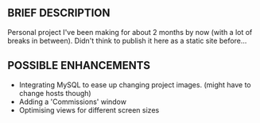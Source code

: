 ## BRIEF DESCRIPTION
Personal project I've been making for about 2 months by now (with a lot of breaks in between). Didn't think to publish it here as a static site before...

## POSSIBLE ENHANCEMENTS
- Integrating MySQL to ease up changing project images. (might have to change hosts though)
- Adding a 'Commissions' window
- Optimising views for different screen sizes
